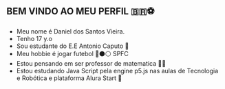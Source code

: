 ## BEM VINDO AO MEU PERFIL 🇧🇷⚽

- Meu nome é Daniel dos Santos Vieira.
- Tenho 17 y.o
- Sou estudante do E.E Antonio Caputo 🏫
- Meu hobbie é jogar futebol 🔴⚫⚪ SPFC
- Estou pensando em ser professor de matematica 🧮📓
- Estou estudando Java Script pela engine p5.js nas aulas de Tecnologia e Robótica e plataforma Alura Start 🤖
